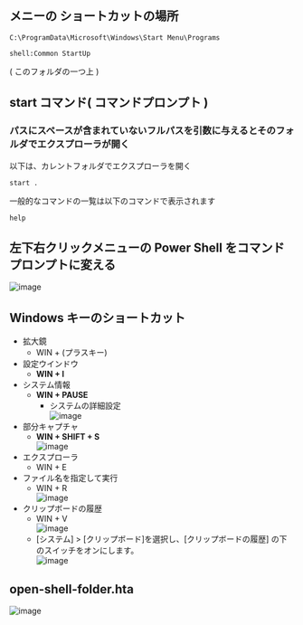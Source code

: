 ## メニーの ショートカットの場所
```
C:\ProgramData\Microsoft\Windows\Start Menu\Programs
```

```
shell:Common StartUp
```
( このフォルダの一つ上 )

## start コマンド( コマンドプロンプト )

### パスにスペースが含まれていないフルパスを引数に与えるとそのフォルダでエクスプローラが開く

以下は、カレントフォルダでエクスプローラを開く
```
start .
```

一般的なコマンドの一覧は以下のコマンドで表示されます
```
help
```

## 左下右クリックメニューの Power Shell をコマンドプロンプトに変える

![image](https://user-images.githubusercontent.com/1501327/163703388-eb7e164a-7ea8-4811-bc81-f51dab483b71.png)


## Windows キーのショートカット
- 拡大鏡
  - WIN + (プラスキー) 
- 設定ウインドウ
  - **WIN + I**
- システム情報
  - **WIN + PAUSE**
    - システムの詳細設定\
    ![image](https://user-images.githubusercontent.com/1501327/163501422-48554e1a-2afe-479f-9a0d-4100ba869366.png)
- 部分キャプチャ
  - **WIN + SHIFT + S**\
  ![image](https://user-images.githubusercontent.com/1501327/163702949-88db9a82-60aa-4b55-bfbf-8e09731efb5b.png)
- エクスプローラ
  - WIN + E
- ファイル名を指定して実行
  - WIN + R\
  ![image](https://user-images.githubusercontent.com/1501327/163501786-a3350c07-6e3b-4815-aba2-75e9986619a5.png)
- クリップボードの履歴
  - WIN + V\
  ![image](https://user-images.githubusercontent.com/1501327/163703037-9c0f89ac-41f8-462f-bdff-930ebda433af.png)
  - [システム] > [クリップボード]を選択し、[クリップボードの履歴] の下のスイッチをオンにします。\
  ![image](https://user-images.githubusercontent.com/1501327/163703019-0a726347-ae50-4bb3-9dbe-dc7e34dc2551.png)



## open-shell-folder.hta

![image](https://user-images.githubusercontent.com/1501327/163704163-8edf123b-353c-41d7-9582-e11179583329.png)
